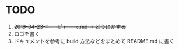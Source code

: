 # TODO

1. ~~2019-04-23-≡-　-ﾋﾟｬｰｰｰｰｯ.md → どうにかする~~
2. ロゴを書く
3. ドキュメントを参考に build 方法などをまとめて README.md に書く
